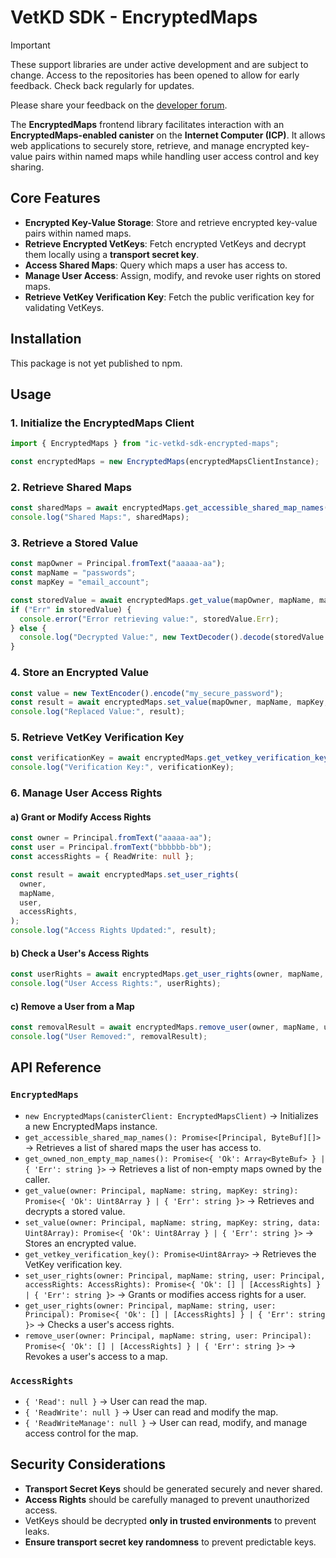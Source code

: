 # VetKD SDK - EncryptedMaps

> [!IMPORTANT]  
> These support libraries are under active development and are subject to change. Access to the repositories has been opened to allow for early feedback. Check back regularly for updates.
>
> Please share your feedback on the [developer forum](https://forum.dfinity.org/t/threshold-key-derivation-privacy-on-the-ic/16560/179).

The **EncryptedMaps** frontend library facilitates interaction with an **EncryptedMaps-enabled canister** on the **Internet Computer (ICP)**. It allows web applications to securely store, retrieve, and manage encrypted key-value pairs within named maps while handling user access control and key sharing.

## Core Features

- **Encrypted Key-Value Storage**: Store and retrieve encrypted key-value pairs within named maps.
- **Retrieve Encrypted VetKeys**: Fetch encrypted VetKeys and decrypt them locally using a **transport secret key**.
- **Access Shared Maps**: Query which maps a user has access to.
- **Manage User Access**: Assign, modify, and revoke user rights on stored maps.
- **Retrieve VetKey Verification Key**: Fetch the public verification key for validating VetKeys.

## Installation

This package is not yet published to npm.

## Usage

### 1. Initialize the EncryptedMaps Client

```ts
import { EncryptedMaps } from "ic-vetkd-sdk-encrypted-maps";

const encryptedMaps = new EncryptedMaps(encryptedMapsClientInstance);
```

### 2. Retrieve Shared Maps

```ts
const sharedMaps = await encryptedMaps.get_accessible_shared_map_names();
console.log("Shared Maps:", sharedMaps);
```

### 3. Retrieve a Stored Value

```ts
const mapOwner = Principal.fromText("aaaaa-aa");
const mapName = "passwords";
const mapKey = "email_account";

const storedValue = await encryptedMaps.get_value(mapOwner, mapName, mapKey);
if ("Err" in storedValue) {
  console.error("Error retrieving value:", storedValue.Err);
} else {
  console.log("Decrypted Value:", new TextDecoder().decode(storedValue.Ok));
}
```

### 4. Store an Encrypted Value

```ts
const value = new TextEncoder().encode("my_secure_password");
const result = await encryptedMaps.set_value(mapOwner, mapName, mapKey, value);
console.log("Replaced Value:", result);
```

### 5. Retrieve VetKey Verification Key

```ts
const verificationKey = await encryptedMaps.get_vetkey_verification_key();
console.log("Verification Key:", verificationKey);
```

### 6. Manage User Access Rights

#### a) Grant or Modify Access Rights

```ts
const owner = Principal.fromText("aaaaa-aa");
const user = Principal.fromText("bbbbbb-bb");
const accessRights = { ReadWrite: null };

const result = await encryptedMaps.set_user_rights(
  owner,
  mapName,
  user,
  accessRights,
);
console.log("Access Rights Updated:", result);
```

#### b) Check a User's Access Rights

```ts
const userRights = await encryptedMaps.get_user_rights(owner, mapName, user);
console.log("User Access Rights:", userRights);
```

#### c) Remove a User from a Map

```ts
const removalResult = await encryptedMaps.remove_user(owner, mapName, user);
console.log("User Removed:", removalResult);
```

## API Reference

### `EncryptedMaps`

- `new EncryptedMaps(canisterClient: EncryptedMapsClient)` → Initializes a new EncryptedMaps instance.
- `get_accessible_shared_map_names(): Promise<[Principal, ByteBuf][]>` → Retrieves a list of shared maps the user has access to.
- `get_owned_non_empty_map_names(): Promise<{ 'Ok': Array<ByteBuf> } | { 'Err': string }>` → Retrieves a list of non-empty maps owned by the caller.
- `get_value(owner: Principal, mapName: string, mapKey: string): Promise<{ 'Ok': Uint8Array } | { 'Err': string }>` → Retrieves and decrypts a stored value.
- `set_value(owner: Principal, mapName: string, mapKey: string, data: Uint8Array): Promise<{ 'Ok': Uint8Array } | { 'Err': string }>` → Stores an encrypted value.
- `get_vetkey_verification_key(): Promise<Uint8Array>` → Retrieves the VetKey verification key.
- `set_user_rights(owner: Principal, mapName: string, user: Principal, accessRights: AccessRights): Promise<{ 'Ok': [] | [AccessRights] } | { 'Err': string }>` → Grants or modifies access rights for a user.
- `get_user_rights(owner: Principal, mapName: string, user: Principal): Promise<{ 'Ok': [] | [AccessRights] } | { 'Err': string }>` → Checks a user's access rights.
- `remove_user(owner: Principal, mapName: string, user: Principal): Promise<{ 'Ok': [] | [AccessRights] } | { 'Err': string }>` → Revokes a user's access to a map.

### `AccessRights`

- `{ 'Read': null }` → User can read the map.
- `{ 'ReadWrite': null }` → User can read and modify the map.
- `{ 'ReadWriteManage': null }` → User can read, modify, and manage access control for the map.

## Security Considerations

- **Transport Secret Keys** should be generated securely and never shared.
- **Access Rights** should be carefully managed to prevent unauthorized access.
- VetKeys should be decrypted **only in trusted environments** to prevent leaks.
- **Ensure transport secret key randomness** to prevent predictable keys.
